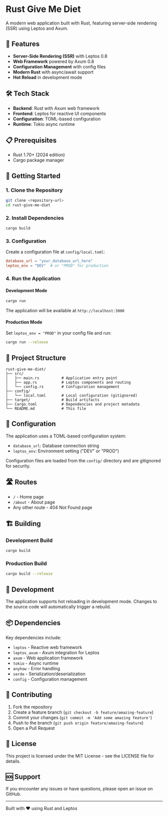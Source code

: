 # Rust Give Me Diet

A modern web application built with Rust, featuring server-side rendering (SSR) using Leptos and Axum.

## 🚀 Features

- **Server-Side Rendering (SSR)** with Leptos 0.8
- **Web Framework** powered by Axum 0.8
- **Configuration Management** with config files
- **Modern Rust** with async/await support
- **Hot Reload** in development mode

## 🛠️ Tech Stack

- **Backend**: Rust with Axum web framework
- **Frontend**: Leptos for reactive UI components
- **Configuration**: TOML-based configuration
- **Runtime**: Tokio async runtime

## 📋 Prerequisites

- Rust 1.70+ (2024 edition)
- Cargo package manager

## 🚀 Getting Started

### 1. Clone the Repository

```bash
git clone <repository-url>
cd rust-give-me-diet
```

### 2. Install Dependencies

```bash
cargo build
```

### 3. Configuration

Create a configuration file at `config/local.toml`:

```toml
database_url = "your_database_url_here"
leptos_env = "DEV"  # or "PROD" for production
```

### 4. Run the Application

#### Development Mode
```bash
cargo run
```

The application will be available at `http://localhost:3000`

#### Production Mode
Set `leptos_env = "PROD"` in your config file and run:
```bash
cargo run --release
```

## 📁 Project Structure

```
rust-give-me-diet/
├── src/
│   ├── main.rs          # Application entry point
│   ├── app.rs           # Leptos components and routing
│   └── config.rs        # Configuration management
├── config/
│   └── local.toml       # Local configuration (gitignored)
├── target/              # Build artifacts
├── Cargo.toml           # Dependencies and project metadata
└── README.md            # This file
```

## 🔧 Configuration

The application uses a TOML-based configuration system:

- `database_url`: Database connection string
- `leptos_env`: Environment setting ("DEV" or "PROD")

Configuration files are loaded from the `config/` directory and are gitignored for security.

## 🛣️ Routes

- `/` - Home page
- `/about` - About page
- Any other route - 404 Not Found page

## 🏗️ Building

### Development Build
```bash
cargo build
```

### Production Build
```bash
cargo build --release
```

## 🧪 Development

The application supports hot reloading in development mode. Changes to the source code will automatically trigger a rebuild.

## 📦 Dependencies

Key dependencies include:

- `leptos` - Reactive web framework
- `leptos_axum` - Axum integration for Leptos
- `axum` - Web application framework
- `tokio` - Async runtime
- `anyhow` - Error handling
- `serde` - Serialization/deserialization
- `config` - Configuration management

## 🤝 Contributing

1. Fork the repository
2. Create a feature branch (`git checkout -b feature/amazing-feature`)
3. Commit your changes (`git commit -m 'Add some amazing feature'`)
4. Push to the branch (`git push origin feature/amazing-feature`)
5. Open a Pull Request

## 📄 License

This project is licensed under the MIT License - see the LICENSE file for details.

## 🆘 Support

If you encounter any issues or have questions, please open an issue on GitHub.

---

Built with ❤️ using Rust and Leptos
